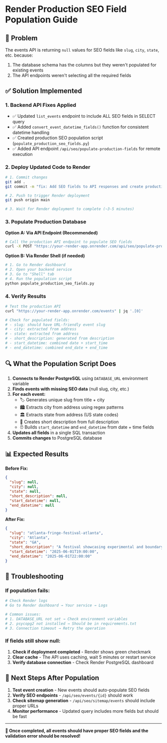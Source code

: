 # Render Production SEO Field Population Guide

## 🎯 **Problem**
The events API is returning `null` values for SEO fields like `slug`, `city`, `state`, etc. because:
1. The database schema has the columns but they weren't populated for existing events
2. The API endpoints weren't selecting all the required fields

## ✅ **Solution Implemented**

### 1. **Backend API Fixes Applied**
- ✅ Updated `list_events` endpoint to include ALL SEO fields in SELECT query
- ✅ Added `convert_event_datetime_fields()` function for consistent datetime handling
- ✅ Created production SEO population script (`populate_production_seo_fields.py`)
- ✅ Added API endpoint `/api/seo/populate-production-fields` for remote execution

### 2. **Deploy Updated Code to Render**

```bash
# 1. Commit changes
git add .
git commit -m "fix: Add SEO fields to API responses and create production population script"

# 2. Push to trigger Render deployment
git push origin main

# 3. Wait for Render deployment to complete (~3-5 minutes)
```

### 3. **Populate Production Database**

**Option A: Via API Endpoint (Recommended)**
```bash
# Call the production API endpoint to populate SEO fields
curl -X POST "https://your-render-app.onrender.com/api/seo/populate-production-fields"
```

**Option B: Via Render Shell (if needed)**
```bash
# 1. Go to Render dashboard
# 2. Open your backend service
# 3. Go to "Shell" tab
# 4. Run the population script
python populate_production_seo_fields.py
```

### 4. **Verify Results**

```bash
# Test the production API
curl "https://your-render-app.onrender.com/events" | jq '.[0]'

# Check for populated fields:
# - slug: should have URL-friendly event slug
# - city: extracted from address
# - state: extracted from address  
# - short_description: generated from description
# - start_datetime: combined date + start_time
# - end_datetime: combined end_date + end_time
```

## 🔍 **What the Population Script Does**

1. **Connects to Render PostgreSQL** using `DATABASE_URL` environment variable
2. **Finds events with missing SEO data** (null slug, city, etc.)
3. **For each event:**
   - 🏷️ Generates unique slug from title + city
   - 🏙️ Extracts city from address using regex patterns
   - 🏛️ Extracts state from address (US state codes)
   - 📝 Creates short description from full description
   - ⏰ Builds `start_datetime` and `end_datetime` from date + time fields
4. **Updates all fields** in a single SQL transaction
5. **Commits changes** to PostgreSQL database

## 📊 **Expected Results**

**Before Fix:**
```json
{
  "slug": null,
  "city": null, 
  "state": null,
  "short_description": null,
  "start_datetime": null,
  "end_datetime": null
}
```

**After Fix:**
```json
{
  "slug": "atlanta-fringe-festival-atlanta",
  "city": "Atlanta",
  "state": "GA", 
  "short_description": "A festival showcasing experimental and boundary-pushing performances...",
  "start_datetime": "2025-06-01T19:00:00",
  "end_datetime": "2025-06-01T22:00:00"
}
```

## 🚨 **Troubleshooting**

### If population fails:
```bash
# Check Render logs
# Go to Render dashboard → Your service → Logs

# Common issues:
# 1. DATABASE_URL not set → Check environment variables
# 2. psycopg2 not installed → Should be in requirements.txt
# 3. Connection timeout → Retry the operation
```

### If fields still show null:
1. **Check if deployment completed** - Render shows green checkmark
2. **Clear cache** - The API uses caching, wait 5 minutes or restart service
3. **Verify database connection** - Check Render PostgreSQL dashboard

## 🎯 **Next Steps After Population**

1. **Test event creation** - New events should auto-populate SEO fields
2. **Verify SEO endpoints** - `/api/seo/events/{id}` should work
3. **Check sitemap generation** - `/api/seo/sitemap/events` should include proper URLs
4. **Monitor performance** - Updated query includes more fields but should be fast

---

**🎉 Once completed, all events should have proper SEO fields and the validation error should be resolved!** 